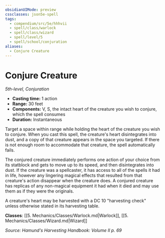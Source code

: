 ```yaml
---
obsidianUIMode: preview
cssclasses: json5e-spell
tags:
  - compendium/src/5e/hhhvii
  - spell/class/warlock
  - spell/class/wizard
  - spell/level/5
  - spell/school/conjuration
aliases:
  - Conjure Creature
---
```

# Conjure Creature
*5th-level, Conjuration*  

- **Casting time:** 1 action
- **Range:** 30 feet
- **Components:** V, S, the intact heart of the creature you wish to conjure, which the spell consumes
- **Duration:** Instantaneous

Target a space within range while holding the heart of the creature you wish to conjure. When you cast this spell, the creature's heart disintegrates into dust, and a copy of that creature appears in the space you targeted. If there is not enough room to accommodate that creature, the spell automatically fails.

The conjured creature immediately performs one action of your choice from its statblock and gets to move up to its speed, and then disintegrates into dust. If the creature was a spellcaster, it has access to all of the spells it had in life, however any lingering magical effects that resulted from that creature's action disappear when the creature does. A conjured creature has replicas of any non-magical equipment it had when it died and may use them as if they were the originals.

A creature's heart may be harvested with a DC 10 "harvesting check" unless otherwise stated in its harvesting table.

**Classes**: [[5. Mechanics/Classes/Warlock.md\|Warlock]], [[5. Mechanics/Classes/Wizard.md\|Wizard]]

*Source: Hamund's Harvesting Handbook: Volume II p. 69*

